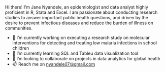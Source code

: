 Hi there! I'm Jane Nyandele, an epidemiologist and data analyst highly proficient in R, Stata and Excel. I am passionate about conducting research studies to answer important public health questions, and driven by the desire to prevent infectious diseases and reduce the burden of illness on communities.


- 🔭 I’m currently working on executing a research study on molecular interventions for detecting and treating low malaria infections in school children
- 🌱 I’m currently learning SQL and Tableu data visualization tool
- 👯 I’m looking to collaborate on projects in data analytics for global health
- 📫 Reach me on nyandele07@gmail.com
